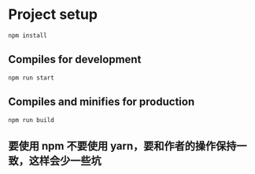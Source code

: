 # Project setup

```node
npm install
```

## Compiles for development

```node
npm run start
```

## Compiles and minifies for production

```node
npm run build
```

## 要使用 npm 不要使用 yarn，要和作者的操作保持一致，这样会少一些坑
